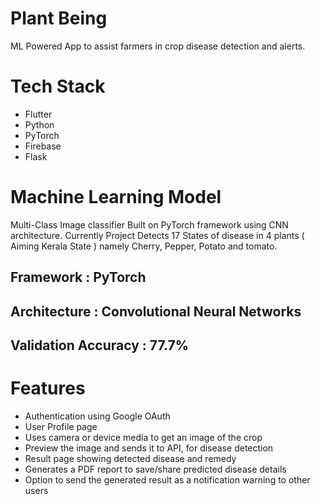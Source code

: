 # Plant Being

ML Powered App to assist farmers in crop disease detection and alerts.

# Tech Stack

- Flutter
- Python
- PyTorch
- Firebase
- Flask

# Machine Learning Model

Multi-Class Image classifier Built on PyTorch framework using CNN architecture. Currently Project Detects 17 States of disease in 4 plants ( Aiming Kerala State ) namely Cherry, Pepper, Potato and tomato.

## Framework : PyTorch
## Architecture : Convolutional Neural Networks
## Validation Accuracy : 77.7%


# Features

- Authentication using Google OAuth
- User Profile page
- Uses camera or device media to get an image of the crop
- Preview the image and sends it to API, for disease detection
- Result page showing detected disease and remedy
- Generates a PDF report to save/share predicted disease details
- Option to send the generated result as a notification warning to other users



